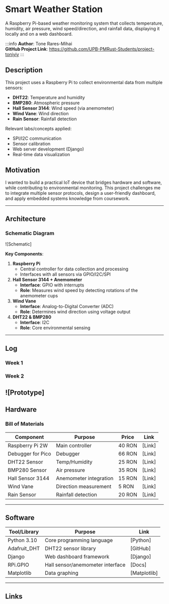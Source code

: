 # Smart Weather Station
A Raspberry Pi-based weather monitoring system that collects temperature, humidity, air pressure, wind speed/direction, and rainfall data, displaying it locally and on a web dashboard.

:::info 
**Author**: Tone Rares-Mihai \
**GitHub Project Link**: https://github.com/UPB-PMRust-Students/project-toniyiy
:::

## Description
This project uses a Raspberry Pi to collect environmental data from multiple sensors:
- **DHT22**: Temperature and humidity
- **BMP280**: Atmospheric pressure
- **Hall Sensor 3144**: Wind speed (via anemometer)
- **Wind Vane**: Wind direction
- **Rain Sensor**: Rainfall detection

Relevant labs/concepts applied:
- SPI/I2C communication
- Sensor calibration
- Web server development (Django)
- Real-time data visualization

## Motivation
I wanted to build a practical IoT device that bridges hardware and software, while contributing to environmental monitoring. This project challenges me to integrate multiple sensor protocols, design a user-friendly dashboard, and apply embedded systems knowledge from coursework.

---

## Architecture
### Schematic Diagram
![Schematic]

**Key Components**:
1. **Raspberry Pi**
   - Central controller for data collection and processing
   - Interfaces with all sensors via GPIO/I2C/SPI
2. **Hall Sensor 3144 + Anemometer**
   - **Interface**: GPIO with interrupts
   - **Role**: Measures wind speed by detecting rotations of the anemometer cups
3. **Wind Vane**
   - **Interface**: Analog-to-Digital Converter (ADC)
   - **Role**: Determines wind direction using voltage output
4. **DHT22 & BMP280**
   - **Interface**: I2C
   - **Role**: Core environmental sensing

---

## Log 
### Week 1

### Week 2
![Prototype]
---

## Hardware
### Bill of Materials
| Component               | Purpose                  | Price  | Link |
|-------------------------|--------------------------|--------|------|
| Raspberry Pi 2W         | Main controller          | 40 RON | [Link] |
| Debugger for Pico       | Debugger                 | 66 RON | [Link] |
| DHT22 Sensor            | Temp/Humidity            | 25 RON | [Link] |
| BMP280 Sensor           | Air pressure             | 35 RON | [Link] |
| Hall Sensor 3144        | Anemometer integration   | 15 RON | [Link] |
| Wind Vane               | Direction measurement    | 5  RON | [Link] |
| Rain Sensor             | Rainfall detection       | 20 RON | [Link] |

---

## Software
| Tool/Library            | Purpose                          | Link |
|-------------------------|----------------------------------|------|
| Python 3.10             | Core programming language        | [Python]     |
| Adafruit_DHT            | DHT22 sensor library             | [GitHub]     |
| Django                  | Web dashboard framework          | [Django]     |
| RPi.GPIO                | Hall sensor/anemometer interface | [Docs]       |
| Matplotlib              | Data graphing                    | [Matplotlib] |

---

## Links

